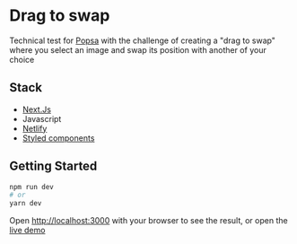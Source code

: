 
# Drag to swap
Technical test for [Popsa](https://popsa.com/) with the challenge of creating a "drag to swap" where you select an image and swap its position with another of your choice


## Stack

- [Next.Js ](https://github.com/zeit/next.js)
- Javascript
- [Netlify](https://www.netlify.com)
- [Styled components](https://styled-components.com/)


## Getting Started

```bash
npm run dev
# or
yarn dev
```

Open [http://localhost:3000](http://localhost:3000) with your browser to see the result, or open the [live demo](https://dragtoswap.netlify.app/testpage)
